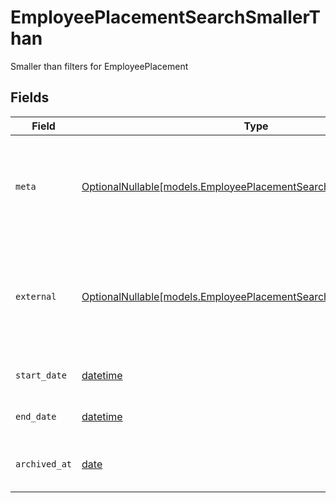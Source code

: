 # EmployeePlacementSearchSmallerThan

Smaller than filters for EmployeePlacement


## Fields

| Field                                                                                                                                                           | Type                                                                                                                                                            | Required                                                                                                                                                        | Description                                                                                                                                                     | Example                                                                                                                                                         |
| --------------------------------------------------------------------------------------------------------------------------------------------------------------- | --------------------------------------------------------------------------------------------------------------------------------------------------------------- | --------------------------------------------------------------------------------------------------------------------------------------------------------------- | --------------------------------------------------------------------------------------------------------------------------------------------------------------- | --------------------------------------------------------------------------------------------------------------------------------------------------------------- |
| `meta`                                                                                                                                                          | [OptionalNullable[models.EmployeePlacementSearchSmallerThanMeta]](../models/employeeplacementsearchsmallerthanmeta.md)                                          | :heavy_minus_sign:                                                                                                                                              | Metadata information for the EmployeePlacement                                                                                                                  | {<br/>"createdAt": "2024-01-15T10:30:00Z",<br/>"updatedAt": "2024-01-15T10:30:00Z"<br/>}                                                                        |
| `external`                                                                                                                                                      | [OptionalNullable[models.EmployeePlacementSearchSmallerThanExternal]](../models/employeeplacementsearchsmallerthanexternal.md)                                  | :heavy_minus_sign:                                                                                                                                              | External is a reusable object that can be used to store external information about the guardian from another system, used for third-party integration tracking. |                                                                                                                                                                 |
| `start_date`                                                                                                                                                    | [datetime](https://docs.python.org/3/library/datetime.html#datetime-objects)                                                                                    | :heavy_minus_sign:                                                                                                                                              | The start date of the placement for the employee                                                                                                                | 2024-01-15                                                                                                                                                      |
| `end_date`                                                                                                                                                      | [datetime](https://docs.python.org/3/library/datetime.html#datetime-objects)                                                                                    | :heavy_minus_sign:                                                                                                                                              | The end date of the placement for the employee                                                                                                                  | 2024-01-15                                                                                                                                                      |
| `archived_at`                                                                                                                                                   | [date](https://docs.python.org/3/library/datetime.html#date-objects)                                                                                            | :heavy_minus_sign:                                                                                                                                              | The timestamp the placement was archived for the employee                                                                                                       | 2024-01-15T10:30:00Z                                                                                                                                            |